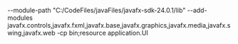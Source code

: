 --module-path "C:/CodeFiles/javaFiles/javafx-sdk-24.0.1/lib" 
--add-modules javafx.controls,javafx.fxml,javafx.base,javafx.graphics,javafx.media,javafx.swing,javafx.web
-cp bin;resource application.UI
